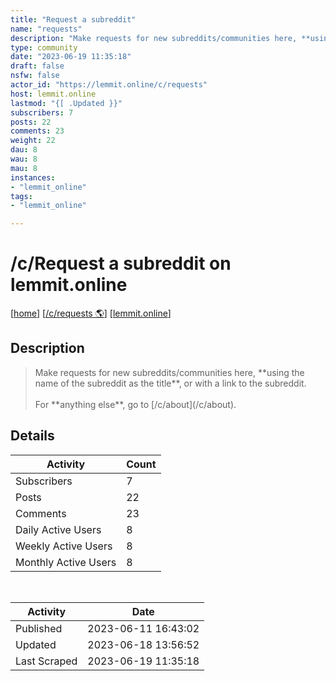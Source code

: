 ```yaml
---
title: "Request a subreddit" 
name: "requests"
description: "Make requests for new subreddits/communities here, **using the name of the subreddit as the title**, or with a link to the subreddit.For **anything else**, go to [/c/about](/c/about)."
type: community
date: "2023-06-19 11:35:18"
draft: false
nsfw: false
actor_id: "https://lemmit.online/c/requests"
host: lemmit.online
lastmod: "{[ .Updated }}"
subscribers: 7
posts: 22
comments: 23
weight: 22
dau: 8
wau: 8
mau: 8
instances:
- "lemmit_online"
tags: 
- "lemmit_online"

---
```


# /c/Request a subreddit on lemmit.online

[[home](/)]
[[/c/requests 🌎](https://lemmit.online/c/requests)]
[[lemmit.online](/instances/lemmit_online)]


## Description 

<blockquote class="description">
Make requests for new subreddits/communities here, **using the name of the subreddit as the title**, or with a link to the subreddit.<br><br>For **anything else**, go to [/c/about](/c/about).
</blockquote>


## Details

| Activity | Count  |
|----------------------|---|
| Subscribers          | 7 |
| Posts                | 22  |
| Comments             | 23  |
| Daily Active Users   | 8  |
| Weekly Active Users  | 8  |
| Monthly Active Users | 8  |

<br>

| Activity | Date |
|----------------------|---|
| Published            | 2023-06-11 16:43:02 |
| Updated              | 2023-06-18 13:56:52 |
| Last Scraped         | 2023-06-19 11:35:18 |
